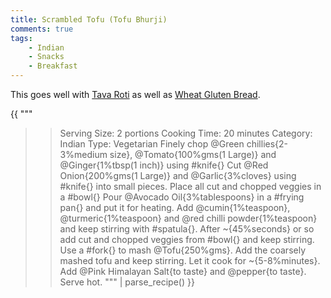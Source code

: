 ```yaml
---
title: Scrambled Tofu (Tofu Bhurji)
comments: true
tags:
    - Indian
    - Snacks
    - Breakfast
---
```


This goes well with [Tava Roti](../Breads/recipe_1_tava_roti.md) as well as [Wheat Gluten Bread](../Breads/recipe_2_wheat_gluten_bread.md).

{{ """
>> Serving Size: 2 portions
>> Cooking Time: 20 minutes
>> Category: Indian
>> Type: Vegetarian
Finely chop @Green chillies{2-3%medium size}, @Tomato{100%gms(1 Large)} and @Ginger{1%tbsp(1 inch)} using #knife{}
Cut @Red Onion{200%gms(1 Large)} and @Garlic{3%cloves} using #knife{} into small pieces.
Place all cut and chopped veggies in a #bowl{}
Pour @Avocado Oil{3%tablespoons} in a #frying pan{} and put it for heating.
Add @cumin{1%teaspoon}, @turmeric{1%teaspoon} and @red chilli powder{1%teaspoon} and keep stirring with #spatula{}.
After ~{45%seconds} or so add cut and chopped veggies from #bowl{} and keep stirring.
Use a #fork{} to mash @Tofu{250%gms}.
Add the coarsely mashed tofu and keep stirring.
Let it cook for ~{5-8%minutes}.
Add @Pink Himalayan Salt{to taste} and @pepper{to taste}.
Serve hot.
""" 
| parse_recipe() }}
